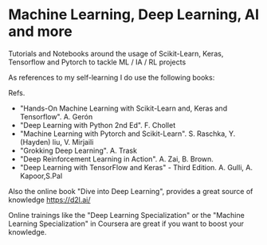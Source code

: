 # Machine Learning, Deep Learning, AI and more

Tutorials and Notebooks around the usage of Scikit-Learn, Keras, Tensorflow and Pytorch to tackle ML / IA / RL projects

As references to my self-learning I do use the following books:

Refs. 
- "Hands-On Machine Learning with Scikit-Learn and, Keras and Tensorflow". A. Gerón
- "Deep Learning with Python 2nd Ed". F. Chollet
- "Machine Learning with Pytorch and Scikit-Learn". S. Raschka, Y. (Hayden) liu, V. Mirjaili
- "Grokking Deep Learning". A. Trask
- "Deep Reinforcement Learning in Action". A. Zai, B. Brown.
- "Deep Learning with TensorFlow and Keras" - Third Edition. A. Gulli, A. Kapoor,S.Pal

Also the online book "Dive into Deep Learning", provides a great source of knowledge
https://d2l.ai/

Online trainings like the "Deep Learning Specialization" or the "Machine Learning Specialization" in Coursera are great if you want to boost your knowledge.
